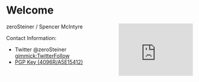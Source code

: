 # Welcome

<iframe align="right" src="http://githubbadge.appspot.com/zeroSteiner?s=1" style="border: 0;height: 142px;width: 200px;overflow: hidden;" frameBorder="0"></iframe>
zeroSteiner / Spencer McIntyre

Contact Information:

*  Twitter @zeroSteiner [gimmick:TwitterFollow](@zeroSteiner)
*  [PGP Key (4096R/A5E15412)](https://gist.githubusercontent.com/zeroSteiner/b32f86a76d701af42dbd/raw/14ddd3cc98ea22401a8de328f368e3e1531aeea8/zerosteiner.txt)
